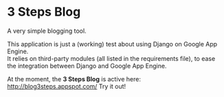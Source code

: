 3 Steps Blog
============
A very simple blogging tool.

This application is just a (working) test about using Django on Google App Engine.  
It relies on third-party modules (all listed in the requirements file), to ease the integration between Django and Google App Engine.

At the moment, the **3 Steps Blog** is active here: <http://blog3steps.appspot.com/> Try it out!

